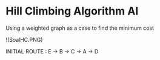 # Hill Climbing Algorithm AI
Using a weighted graph as a case to find the minimum cost

!(SoalHC.PNG)

INITIAL ROUTE : E -> B -> C -> A -> D
